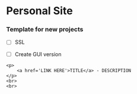 # Personal Site

### Template for new projects
- [ ] SSL
- [ ] Create GUI version


```
<p>
	<a href='LINK HERE'>TITLE</a> - DESCRIPTION
</p>
<br>
<br>
```